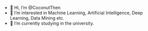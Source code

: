 - 👋 Hi, I’m @CoconutThen
- 👀 I’m interested in Machine Learning, Artificial Intelligence, Deep Learning, Data Mining etc.
- 🌱 I’m currently studying in the university. 


<!---
CoconutThen/CoconutThen is a ✨ special ✨ repository because its `README.md` (this file) appears on your GitHub profile.
You can click the Preview link to take a look at your changes.
--->
